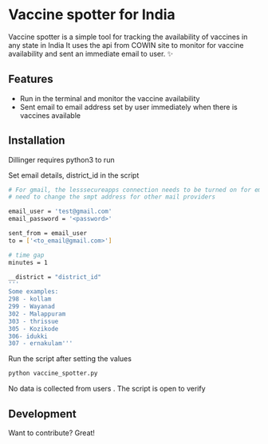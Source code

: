 # Vaccine spotter for India



Vaccine spotter is a simple tool for tracking the availability of vaccines in any state in India
It uses the api from COWIN site to monitor for vaccine availability and sent an immediate email to user.
 ✨

## Features

- Run in the terminal and monitor the vaccine availability
- Sent email to email address set by user immediately when there is vaccines available

 

## Installation

Dillinger requires python3 to run

Set email details, district_id in the script 

``` sh 
# For gmail, the lesssecureapps connection needs to be turned on for email to work :  https://myaccount.google.com/lesssecureapps
# need to change the smpt address for other mail providers

email_user = 'test@gmail.com'
email_password = '<password>'

sent_from = email_user
to = ['<to_email@gmail.com>']

# time gap
minutes = 1

__district = "district_id"
'''
Some examples: 
298 - kollam
299 - Wayanad
302 - Malappuram
303 - thrissue
305 - Kozikode
306- idukki
307 - ernakulam'''
``` 

Run the script after setting the values 
```sh
python vaccine_spotter.py

```
No data is collected from users . The script is open to verify
 
## Development

Want to contribute? Great!


